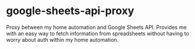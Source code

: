 # google-sheets-api-proxy

Proxy between my home automation and Google Sheets API. Provides me with an easy way to fetch information from spreadsheets without having to worry about auth within my home automation.
